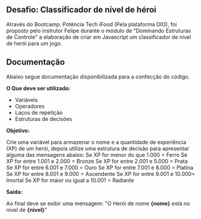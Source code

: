 
## Desafio: Classificador de nível de héroi

Através do Bootcamp: Potência Tech iFood (Pela plataforma DIO), foi proposto pelo instrutor Felipe durante o módulo de "Dominando Estruturas de Controle" a elaboração de criar em Javascript um classificador de nível de herói para um jogo.
## Documentação

Abaixo segue documentação disponibilizada para a confecção do código.

**O Que deve ser utilizado:**
- Variáveis
- Operadores
- Laços de repetição
- Estruturas de decisões

**Objetivo:**

Crie uma variável para armazenar o nome e a quantidade de experiência (XP) de um herói, depois utilize uma estrutura de decisão para apresentar alguma das mensagens abaixo:
Se XP for menor do que 1.000 = Ferro
Se XP for entre 1.001 e 2.000 = Bronze
Se XP for entre 2.001 e 5.000 = Prata
Se XP for entre 6.001 e 7.000 = Ouro
Se XP for entre 7.001 e 8.000 = Platina
Se XP for entre 8.001 e 9.000 = Ascendente
Se XP for entre 9.001 e 10.000= Imortal
Se XP for maior ou igual a 10.001 = Radiante

**Saída:**

Ao final deve se exibir uma mensagem:
"O Herói de nome **{nome}** está no nível de **{nivel}**"

